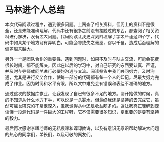 # 马林进个人总结

本次代码阅读过程中，遇到很多问题。上网查了相关资料，但网上的资料不是很全，还是未能准确理解，代码中还有很多之前没有接触过的东西，都查阅了相关资料进行解决，没有太大问题。代码阅读让我更深刻的理解了学术严谨这四个字，代码中如果某个地方没有弄明白，可能会导致失之毫厘，谬以千里，造成后面理解的偏差越来越大。

另外一个是团队合作的重要性，遇到问题时，如果不及时与队友交流，可能会花费很长时间，都不能解决。因此在以后的学习中，对自己研究的东西要认真、严谨，并及时与导师或同学进行必要的沟通与交流。阅读报告中我们共同努力，及时沟通，尤其是进行交叉合作，使每一部分的代码都有每一个人的印记。尽最大努力完成了作业。因为时间和水平有限，所以文中难免会有错误和表达不准确的地方。

通过这次的数据库作业，让我发现了自已有很多不足的地方。刚开始做的时候，真的不知道从什么地方下手，可以说是一头雾水，但最终我还是坚持的去完成它，虽然可能也研究的不是很深入，但我觉得从中还是收益颇多的。这让我真正理解到要读懂一段源代码是一件巨大的工程呀，它不仅需要很多知识，更重要的是要有坚持的毅力。

最后再次感谢李晖老师的无私授课和谆谆教诲，以及有意识无意识帮助解决大问题的热心的同学们，学长们，以及可敬的网友们。
